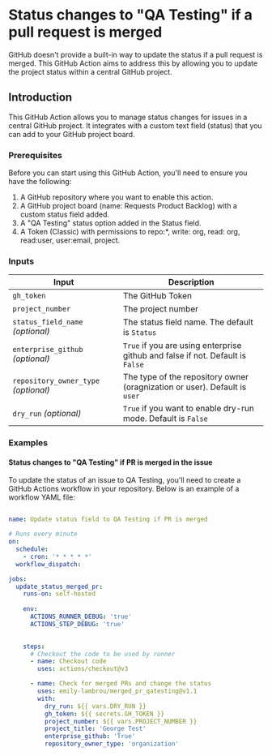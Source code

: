 # Status changes to "QA Testing" if a pull request is merged

GitHub doesn't provide a built-in way to update the status if a pull request is merged. This
GitHub Action aims to address this by allowing you to update the project status within a central GitHub project.

## Introduction

This GitHub Action allows you to manage status changes for issues in a central GitHub project. It integrates with a custom
text field (status) that you can add to your GitHub project board. 

### Prerequisites

Before you can start using this GitHub Action, you'll need to ensure you have the following:

1. A GitHub repository where you want to enable this action.
2. A GitHub project board (name: Requests Product Backlog) with a custom status field added.
3. A "QA Testing" status option added in the Status field.
4. A Token (Classic) with permissions to repo:*, write: org, read: org, read:user, user:email, project. 

### Inputs

| Input                                | Description                                                                                      |
|--------------------------------------|--------------------------------------------------------------------------------------------------|
| `gh_token`                           | The GitHub Token                                                                                 |
| `project_number`                     | The project number                                                                               |                                                         
| `status_field_name` _(optional)_     | The status field name. The default is `Status`                                                   |         
| `enterprise_github` _(optional)_     | `True` if you are using enterprise github and false if not. Default is `False`                   |
| `repository_owner_type` _(optional)_ | The type of the repository owner (oragnization or user). Default is `user`                       |
| `dry_run` _(optional)_               | `True` if you want to enable dry-run mode. Default is `False`                                    |


### Examples

#### Status changes to "QA Testing" if PR is merged in the issue

To update the status of an issue to QA Testing, you'll need to create a GitHub Actions workflow in your repository. Below is
an example of a workflow YAML file:

```yaml

name: Update status field to QA Testing if PR is merged

# Runs every minute
on:
  schedule:
    - cron: '* * * * *'
  workflow_dispatch:

jobs:
  update_status_merged_pr:
    runs-on: self-hosted
    
    env:
      ACTIONS_RUNNER_DEBUG: 'true'
      ACTIONS_STEP_DEBUG: 'true'
    

    steps:
      # Checkout the code to be used by runner
      - name: Checkout code
        uses: actions/checkout@v3

      - name: Check for merged PRs and change the status
        uses: emily-lambrou/merged_pr_qatesting@v1.1
        with:
          dry_run: ${{ vars.DRY_RUN }}           
          gh_token: ${{ secrets.GH_TOKEN }}      
          project_number: ${{ vars.PROJECT_NUMBER }} 
          project_title: 'George Test'
          enterprise_github: 'True'
          repository_owner_type: 'organization'
       
```
